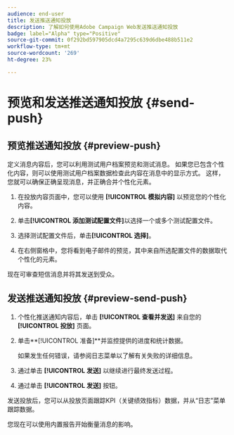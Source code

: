 ```yaml
---
audience: end-user
title: 发送推送通知投放
description: 了解如何使用Adobe Campaign Web发送推送通知投放
badge: label="Alpha" type="Positive"
source-git-commit: 0f292bd597905dcd4a7295c639d6dbe488b511e2
workflow-type: tm+mt
source-wordcount: '269'
ht-degree: 23%

---
```


# 预览和发送推送通知投放 {#send-push}

## 预览推送通知投放 {#preview-push}

定义消息内容后，您可以利用测试用户档案预览和测试消息。 如果您已包含个性化内容，则可以使用测试用户档案数据检查此内容在消息中的显示方式。 这样，您就可以确保正确呈现消息，并正确合并个性化元素。

1. 在投放内容页面中，您可以使用 **[!UICONTROL 模拟内容]** 以预览您的个性化内容。

1. 单击&#x200B;**[!UICONTROL 添加测试配置文件]**&#x200B;以选择一个或多个测试配置文件。

1. 选择测试配置文件后，单击&#x200B;**[!UICONTROL 选择]**。

1. 在右侧窗格中，您将看到电子邮件的预览，其中来自所选配置文件的数据取代个性化的元素。

现在可审查短信消息并将其发送到受众。

## 发送推送通知投放 {#preview-send-push}

1. 个性化推送通知内容后，单击 **[!UICONTROL 查看并发送]** 来自您的 **[!UICONTROL 投放]** 页面。

1. 单击**[!UICONTROL 准备]**并监控提供的进度和统计数据。

   如果发生任何错误，请参阅日志菜单以了解有关失败的详细信息。

1. 通过单击 **[!UICONTROL 发送]** 以继续进行最终发送过程。

1. 通过单击 **[!UICONTROL 发送]** 按钮。

发送投放后，您可以从投放页面跟踪KPI（关键绩效指标）数据，并从“日志”菜单跟踪数据。

您现在可以使用内置报告开始衡量消息的影响。
